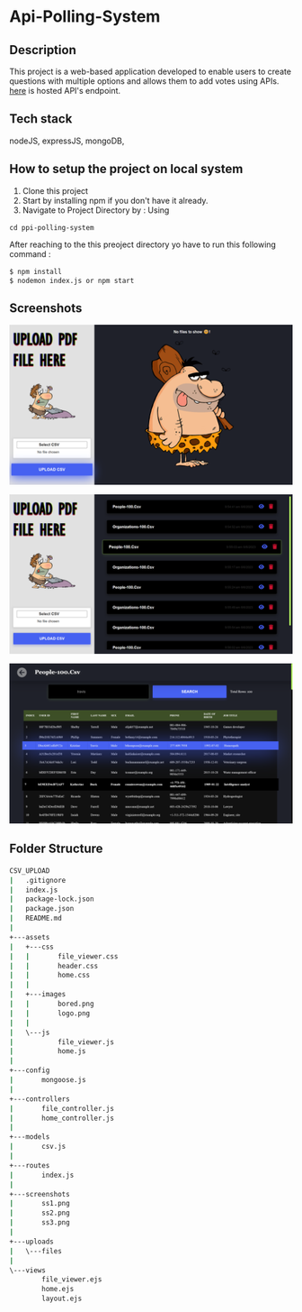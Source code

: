
# Api-Polling-System
## Description
This project is a web-based application developed to enable users to create questions with multiple options and allows them to add votes using APIs. [here]( https://polling-api-cn.onrender.com) is hosted API's endpoint.

## Tech stack
   nodeJS, expressJS, mongoDB,



## How to setup the project on local system
  1. Clone this project
  2. Start by installing npm if you don't have it already.
  3. Navigate to Project Directory by : Using
  ```
  cd ppi-polling-system
  ```

  After reaching to the this preoject directory yo have to run this following command :
  ```
  $ npm install
  $ nodemon index.js or npm start
  ```
   ## Screenshots

 ![Screenshot 1](https://github.com/ashish88pal/csvUploadCN/blob/f96dd66bf424a60ab828597ea3ccfb61f1de9e03/screenshots/ss1.png?raw=true)

  ![Screenshot 2](https://github.com/ashish88pal/csvUploadCN/blob/f96dd66bf424a60ab828597ea3ccfb61f1de9e03/screenshots/ss2.png?raw=true)


  ![Screenshot 3](https://github.com/ashish88pal/csvUploadCN/blob/f96dd66bf424a60ab828597ea3ccfb61f1de9e03/screenshots/ss3.png?raw=true)













  ## Folder Structure
```bash
CSV_UPLOAD
|   .gitignore
|   index.js
|   package-lock.json
|   package.json
|   README.md
|
+---assets
|   +---css
|   |       file_viewer.css
|   |       header.css
|   |       home.css
|   |
|   +---images
|   |       bored.png
|   |       logo.png
|   |
|   \---js
|           file_viewer.js
|           home.js
|
+---config
|       mongoose.js
|
+---controllers
|       file_controller.js
|       home_controller.js
|
+---models
|       csv.js
|
+---routes
|       index.js
|
+---screenshots
|       ss1.png
|       ss2.png
|       ss3.png
|
+---uploads
|   \---files
|
\---views
        file_viewer.ejs
        home.ejs
        layout.ejs
```
